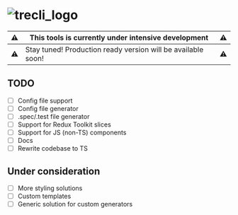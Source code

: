 # ![trecli_logo](https://user-images.githubusercontent.com/3486023/77478649-9d93ba00-6e1e-11ea-9a5d-5e5e722344c1.png)

| :warning: | This tools is currently under intensive development          | :warning: |
| --------- | ------------------------------------------------------------ | --------- |
| :warning: | Stay tuned! Production ready version will be available soon! | :warning: |

## TODO

- [ ] Config file support
- [ ] Config file generator
- [ ] .spec/.test file generator
- [ ] Support for Redux Toolkit slices
- [ ] Support for JS (non-TS) components
- [ ] Docs
- [ ] Rewrite codebase to TS

## Under consideration

- [ ] More styling solutions
- [ ] Custom templates
- [ ] Generic solution for custom generators
